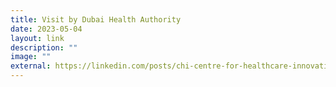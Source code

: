 ```yaml
---
title: Visit by Dubai Health Authority
date: 2023-05-04
layout: link
description: ""
image: ""
external: https://linkedin.com/posts/chi-centre-for-healthcare-innovation_thechifactor-chi-colearning-activity-7059854405570883584-sg7S?utm_source=share&utm_medium=member_desktop
---
```

